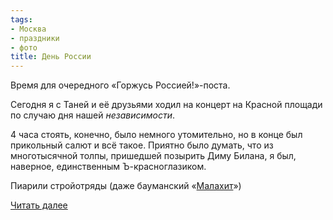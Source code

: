 ```yaml
---
tags:
- Москва
- праздники
- фото
title: День России
---
```


Время для очередного «Горжусь Россией!»-поста.

Сегодня я c Таней и её друзьями ходил на концерт на Красной площади по
случаю дня нашей *независимости*.

4 часа стоять, конечно, было немного утомительно, но в конце был
прикольный салют и всё такое. Приятно было думать, что из многотысячной
толпы, пришедшей позырить Диму Билана, я был, наверное, единственным
Ъ-красноглазиком.

Пиарили стройотряды (даже бауманский «[Малахит][]»)

[Читать далее][]

  [Малахит]: https://web.archive.org/web/20100124095451/http://malahite.ru/
  [Читать далее]: /web/20100124095451/http://sphinx.net.ru:80/blog/entry/511/